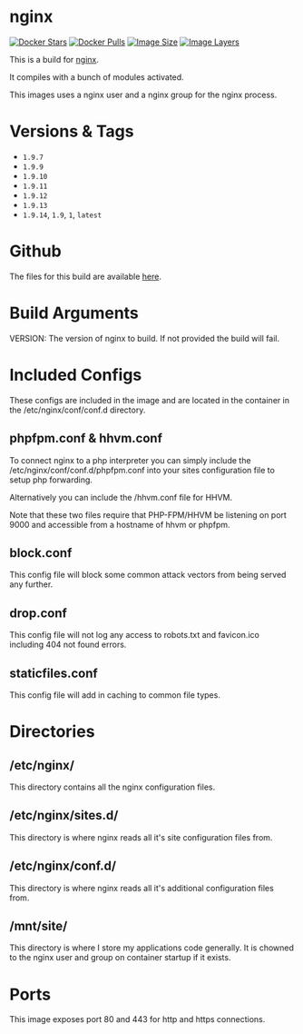 # nginx
[![Docker Stars](https://img.shields.io/docker/stars/ryantheallmighty/nginx.svg?style=flat-square)](https://hub.docker.com/r/ryantheallmighty/nginx/) [![Docker Pulls](https://img.shields.io/docker/pulls/ryantheallmighty/nginx.svg?style=flat-square)](https://hub.docker.com/r/ryantheallmighty/nginx/) [![Image Size](https://img.shields.io/imagelayers/image-size/ryantheallmighty/nginx/latest.svg?style=flat-square)](https://imagelayers.io/?images=ryantheallmighty%2Fnginx) [![Image Layers](https://img.shields.io/imagelayers/layers/ryantheallmighty/nginx/latest.svg?style=flat-square)](https://imagelayers.io/?images=ryantheallmighty%2Fnginx)

This is a build for [nginx](http://nginx.org/).

It compiles with a bunch of modules activated.

This images uses a nginx user and a nginx group for the nginx process.

# Versions & Tags
- `1.9.7`
- `1.9.9`
- `1.9.10`
- `1.9.11`
- `1.9.12`
- `1.9.13`
- `1.9.14`, `1.9`, `1`, `latest`

# Github
The files for this build are available [here](https://github.com/RyanTheAllmighty/Dockerfiles/tree/master/nginx).

# Build Arguments
VERSION: The version of nginx to build. If not provided the build will fail.

# Included Configs
These configs are included in the image and are located in the container in the /etc/nginx/conf/conf.d directory.

## phpfpm.conf & hhvm.conf
To connect nginx to a php interpreter you can simply include the /etc/nginx/conf/conf.d/phpfpm.conf into your sites configuration file to setup php forwarding.

Alternatively you can include the /hhvm.conf file for HHVM.

Note that these two files require that PHP-FPM/HHVM be listening on port 9000 and accessible from a hostname of hhvm or phpfpm.

## block.conf
This config file will block some common attack vectors from being served any further.

## drop.conf
This config file will not log any access to robots.txt and favicon.ico including 404 not found errors.

## staticfiles.conf
This config file will add in caching to common file types.

# Directories
## /etc/nginx/
This directory contains all the nginx configuration files.

## /etc/nginx/sites.d/
This directory is where nginx reads all it's site configuration files from.

## /etc/nginx/conf.d/
This directory is where nginx reads all it's additional configuration files from.

## /mnt/site/
This directory is where I store my applications code generally. It is chowned to the nginx user and group on container startup if it exists.

# Ports
This image exposes port 80 and 443 for http and https connections.